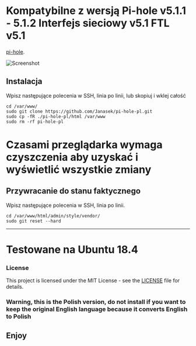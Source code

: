 # Kompatybilne z wersją Pi-hole v5.1.1 - 5.1.2  Interfejs sieciowy v5.1  FTL v5.1

[pi-hole](https://github.com/pi-hole/pi-hole).

![Screenshot](https://i.ibb.co/yWNkGtS/2020-07-23-14h19-45.png)


## Instalacja
Wpisz następujące polecenia w SSH, linia po linii, lub skopiuj i wklej całość

```
cd /var/www/
sudo git clone https://github.com/Janasek/pi-hole-pl.git
sudo cp -fR ./pi-hole-pl/html /var/www
sudo rm -rf pi-hole-pl
```
# Czasami przeglądarka wymaga czyszczenia aby uzyskać i wyświetlić wszystkie zmiany

## Przywracanie do stanu faktycznego
Wpisz następujące polecenia w SSH, linia po linii.

```
cd /var/www/html/admin/style/vendor/
sudo git reset --hard
```

---
# Testowane na Ubuntu 18.4

### License
This project is licensed under the MIT License - see the [LICENSE](LICENSE) file for details.


### Warning, this is the Polish version, do not install if you want to keep the original English language because it converts English to Polish

## Enjoy
